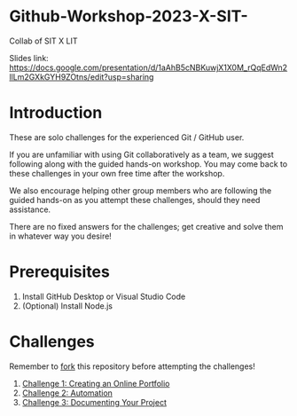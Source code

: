 # Github-Workshop-2023-X-SIT-
Collab of SIT X LIT

Slides link: https://docs.google.com/presentation/d/1aAhB5cNBKuwjX1X0M_rQqEdWn2llLm2GXkGYH9ZOtns/edit?usp=sharing

# Introduction
These are solo challenges for the experienced Git / GitHub user.

If you are unfamiliar with using Git collaboratively as a team, we suggest following along with the guided hands-on workshop. You may come back to these challenges in your own free time after the workshop.

We also encourage helping other group members who are following the guided hands-on as you attempt these challenges, should they need assistance.

There are no fixed answers for the challenges; get creative and solve them in whatever way you desire!

# Prerequisites
1. Install GitHub Desktop or Visual Studio Code
2. (Optional) Install Node.js


# Challenges

Remember to [fork](https://docs.github.com/en/get-started/quickstart/fork-a-repo#forking-a-repository) this repository before attempting the challenges!

1. [Challenge 1: Creating an Online Portfolio](./challenges/challenge1.md)
2. [Challenge 2: Automation](./challenges/challenge2.md)
3. [Challenge 3: Documenting Your Project](./challenges/challenge3.md)


